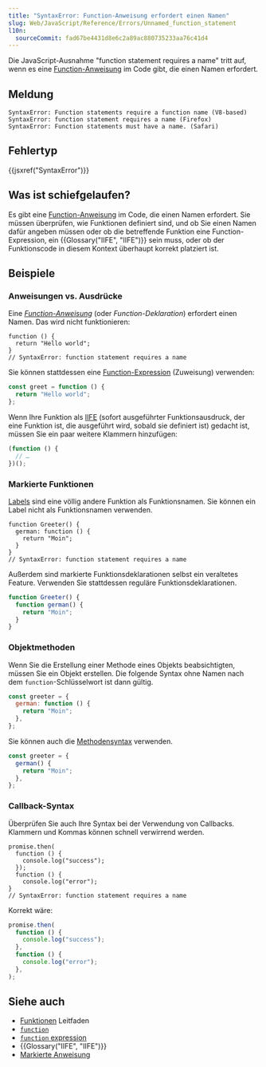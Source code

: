 ```yaml
---
title: "SyntaxError: Function-Anweisung erfordert einen Namen"
slug: Web/JavaScript/Reference/Errors/Unnamed_function_statement
l10n:
  sourceCommit: fad67be4431d8e6c2a89ac880735233aa76c41d4
---
```


Die JavaScript-Ausnahme "function statement requires a name" tritt auf, wenn es eine [Function-Anweisung](/de/docs/Web/JavaScript/Reference/Statements/function) im Code gibt, die einen Namen erfordert.

## Meldung

```plain
SyntaxError: Function statements require a function name (V8-based)
SyntaxError: function statement requires a name (Firefox)
SyntaxError: Function statements must have a name. (Safari)
```

## Fehlertyp

{{jsxref("SyntaxError")}}

## Was ist schiefgelaufen?

Es gibt eine [Function-Anweisung](/de/docs/Web/JavaScript/Reference/Statements/function) im Code, die einen Namen erfordert. Sie müssen überprüfen, wie Funktionen definiert sind, und ob Sie einen Namen dafür angeben müssen oder ob die betreffende Funktion eine Function-Expression, ein {{Glossary("IIFE", "IIFE")}} sein muss, oder ob der Funktionscode in diesem Kontext überhaupt korrekt platziert ist.

## Beispiele

### Anweisungen vs. Ausdrücke

Eine _[Function-Anweisung](/de/docs/Web/JavaScript/Reference/Statements/function)_ (oder _Function-Deklaration_) erfordert einen Namen. Das wird nicht funktionieren:

```js-nolint example-bad
function () {
  return "Hello world";
}
// SyntaxError: function statement requires a name
```

Sie können stattdessen eine [Function-Expression](/de/docs/Web/JavaScript/Reference/Operators/function) (Zuweisung) verwenden:

```js example-good
const greet = function () {
  return "Hello world";
};
```

Wenn Ihre Funktion als [IIFE](https://en.wikipedia.org/wiki/Immediately-invoked_function_expression) (sofort ausgeführter Funktionsausdruck, der eine Funktion ist, die ausgeführt wird, sobald sie definiert ist) gedacht ist, müssen Sie ein paar weitere Klammern hinzufügen:

```js example-good
(function () {
  // …
})();
```

### Markierte Funktionen

[Labels](/de/docs/Web/JavaScript/Reference/Statements/label) sind eine völlig andere Funktion als Funktionsnamen. Sie können ein Label nicht als Funktionsnamen verwenden.

```js-nolint example-bad
function Greeter() {
  german: function () {
    return "Moin";
  }
}
// SyntaxError: function statement requires a name
```

Außerdem sind markierte Funktionsdeklarationen selbst ein veraltetes Feature. Verwenden Sie stattdessen reguläre Funktionsdeklarationen.

```js example-good
function Greeter() {
  function german() {
    return "Moin";
  }
}
```

### Objektmethoden

Wenn Sie die Erstellung einer Methode eines Objekts beabsichtigten, müssen Sie ein Objekt erstellen. Die folgende Syntax ohne Namen nach dem `function`-Schlüsselwort ist dann gültig.

```js example-good
const greeter = {
  german: function () {
    return "Moin";
  },
};
```

Sie können auch die [Methodensyntax](/de/docs/Web/JavaScript/Reference/Functions/Method_definitions) verwenden.

```js
const greeter = {
  german() {
    return "Moin";
  },
};
```

### Callback-Syntax

Überprüfen Sie auch Ihre Syntax bei der Verwendung von Callbacks. Klammern und Kommas können schnell verwirrend werden.

```js-nolint example-bad
promise.then(
  function () {
    console.log("success");
  });
  function () {
    console.log("error");
}
// SyntaxError: function statement requires a name
```

Korrekt wäre:

```js example-good
promise.then(
  function () {
    console.log("success");
  },
  function () {
    console.log("error");
  },
);
```

## Siehe auch

- [Funktionen](/de/docs/Web/JavaScript/Guide/Functions) Leitfaden
- [`function`](/de/docs/Web/JavaScript/Reference/Statements/function)
- [`function` expression](/de/docs/Web/JavaScript/Reference/Operators/function)
- {{Glossary("IIFE", "IIFE")}}
- [Markierte Anweisung](/de/docs/Web/JavaScript/Reference/Statements/label)
